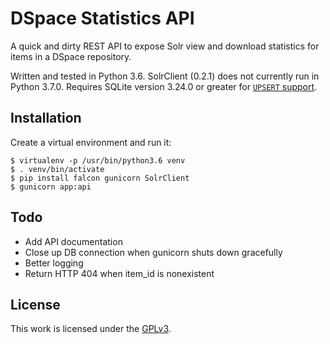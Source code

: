 # DSpace Statistics API
A quick and dirty REST API to expose Solr view and download statistics for items in a DSpace repository.

Written and tested in Python 3.6. SolrClient (0.2.1) does not currently run in Python 3.7.0. Requires SQLite version 3.24.0 or greater for [`UPSERT` support](https://www.sqlite.org/lang_UPSERT.html).

## Installation
Create a virtual environment and run it:

    $ virtualenv -p /usr/bin/python3.6 venv
    $ . venv/bin/activate
    $ pip install falcon gunicorn SolrClient
    $ gunicorn app:api

## Todo

- Add API documentation
- Close up DB connection when gunicorn shuts down gracefully
- Better logging
- Return HTTP 404 when item_id is nonexistent

## License
This work is licensed under the [GPLv3](https://www.gnu.org/licenses/gpl-3.0.en.html).
